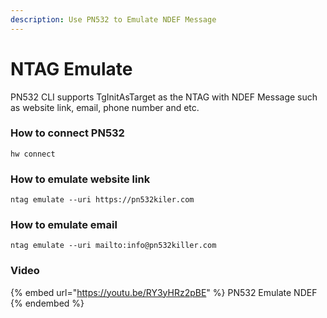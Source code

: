 ```yaml
---
description: Use PN532 to Emulate NDEF Message
---
```


# NTAG Emulate

PN532 CLI supports TgInitAsTarget as the NTAG with NDEF Message such as website link, email, phone number and etc.

### How to connect PN532

```
hw connect
```

### How to emulate website link

```
ntag emulate --uri https://pn532kiler.com
```

### How to emulate email

```
ntag emulate --uri mailto:info@pn532killer.com
```

### Video

{% embed url="https://youtu.be/RY3yHRz2pBE" %}
PN532 Emulate NDEF
{% endembed %}
